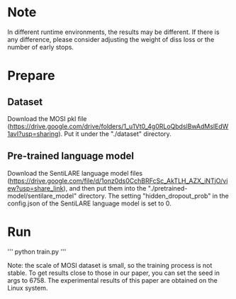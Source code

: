 # Note
In different runtime environments, the results may be different. If there is any difference, please consider adjusting the weight of diss loss or the number of early stops.
# Prepare
## Dataset
Download the MOSI pkl file (https://drive.google.com/drive/folders/1_u1Vt0_4g0RLoQbdslBwAdMslEdW1avI?usp=sharing). Put it under the "./dataset" directory.

## Pre-trained language model
Download the SentiLARE language model files (https://drive.google.com/file/d/1onz0ds0CchBRFcSc_AkTLH_AZX_iNTjO/view?usp=share_link), and then put them into the "./pretrained-model/sentilare_model" directory.
The setting "hidden_dropout_prob" in the config.json of the SentiLARE language model is set to 0.
# Run
'''
python train.py
'''

Note: the scale of MOSI dataset is small, so the training process is not stable. To get results close to those in our paper, you can set the seed in args to 6758. The experimental results of this paper are obtained on the Linux system.

